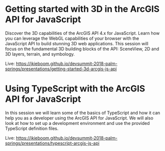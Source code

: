 # Getting started with 3D in the ArcGIS API for JavaScript

Discover the 3D capabilities of the ArcGIS API 4.x for JavaScript. Learn how you can leverage the WebGL capabilities of your browser with the JavaScript API to build stunning 3D web applications. This session will focus on the fundamental 3D building blocks of the API: SceneView, 2D and 3D layers, terrain, and symbology.

Live: https://jkieboom.github.io/devsummit-2018-palm-springs/presentations/getting-started-3d-arcgis-js-api

# Using TypeScript with the ArcGIS API for JavaScript

In this session we will learn some of the basics of TypeScript and how it can help you as a developer using the ArcGIS API for JavaScript. We will also look at how to set up a development environment and use the provided TypeScript definition files.

Live: https://jkieboom.github.io/devsummit-2018-palm-springs/presentations/typescript-arcgis-js-api
